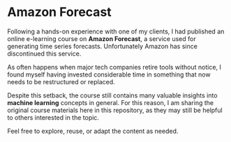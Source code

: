 # Amazon Forecast

Following a hands-on experience with one of my clients, I had published an online e-learning course on **Amazon Forecast**, a service used for generating time series forecasts. Unfortunately Amazon has since discontinued this service.

As often happens when major tech companies retire tools without notice, I found myself having invested considerable time in something that now needs to be restructured or replaced.

Despite this setback, the course still contains many valuable insights into **machine learning** concepts in general. For this reason, I am sharing the original course materials here in this repository, as they may still be helpful to others interested in the topic.

Feel free to explore, reuse, or adapt the content as needed.